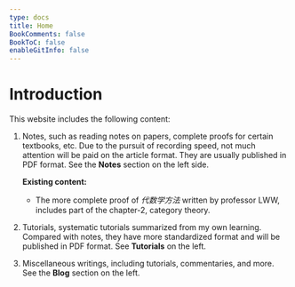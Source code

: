 ```yaml
---
type: docs
title: Home
BookComments: false
BookToC: false
enableGitInfo: false
---
```


# Introduction

<!--
此网站包含以下内容:
1. 笔记，比如论文阅读笔记，补充的某些教材的证明，等等。由于追求记录速度，不会过多注意文章格式。通常会以pdf格式发布。见左侧Note条目。
2. 教程，自己学习总结而得的系统性的教程。相比笔记格式更加规范，同样会以pdf格式发布。见左侧Tutorials条目。
2. 一些杂文, 包括评论, 故事等. 见左侧Blog条目.-->

This website includes the following content:

1. Notes, such as reading notes on papers, complete proofs for certain textbooks, etc. Due to the pursuit of recording speed, not much attention will be paid on the article format. They are usually published in PDF format. See the __Notes__ section on the left side.

    __Existing content:__
    - The more complete proof of _代数学方法_ written by professor LWW, includes part of the chapter-2, category theory.




2. Tutorials, systematic tutorials summarized from my own learning. Compared with notes, they have more standardized format and will be published in PDF format. See __Tutorials__ on the left.


3. Miscellaneous writings, including tutorials, commentaries, and more. See the __Blog__ section on the left.

